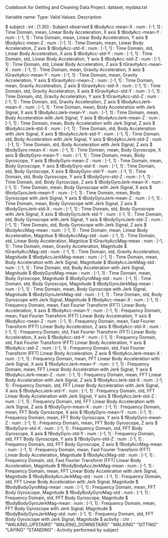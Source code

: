 
Codebook for Getting and Cleaning Data Project.
dataset, mydata.txt

Variable name: Type: Valid Values: Description

$ subject                 : int  : [1:30]  : Subject observed
$ tBodyAcc-mean-X         : num  : [-1, 1] : Time Domain, mean, Linear Body Acceleration, X axis
$ tBodyAcc-mean-Y         : num  : [-1, 1] : Time Domain, mean, Linear Body Acceleration, Y axis
$ tBodyAcc-mean-Z         : num  : [-1, 1] : Time Domain, mean, Linear Body Acceleration, Z axis
$ tBodyAcc-std-X          : num  : [-1, 1] : Time Domain, std,  Linear Body Acceleration, X axis
$ tBodyAcc-std-Y          : num  : [-1, 1] : Time Domain, std,  Linear Body Acceleration, Y axis
$ tBodyAcc-std-Z          : num  : [-1, 1] : Time Domain, std,  Linear Body Acceleration, Z axis
$ tGravityAcc-mean-X      : num  : [-1, 1] : Time Domain, mean, Gravity Acceleration, X axis
$ tGravityAcc-mean-Y      : num  : [-1, 1] : Time Domain, mean, Gravity Acceleration, Y axis
$ tGravityAcc-mean-Z      : num  : [-1, 1] : Time Domain, mean, Gravity Acceleration, Z axis
$ tGravityAcc-std-X       : num  : [-1, 1] : Time Domain, std,  Gravity Acceleration, X axis
$ tGravityAcc-std-Y       : num  : [-1, 1] : Time Domain, std,  Gravity Acceleration, Y axis
$ tGravityAcc-std-Z       : num  : [-1, 1] : Time Domain, std,  Gravity Acceleration, Z axis
$ tBodyAccJerk-mean-X     : num  : [-1, 1] : Time Domain, mean, Body Acceleration with Jerk Signal, X axis
$ tBodyAccJerk-mean-Y     : num  : [-1, 1] : Time Domain, mean, Body Acceleration with Jerk Signal, Y axis
$ tBodyAccJerk-mean-Z     : num  : [-1, 1] : Time Domain, mean, Body Acceleration with Jerk Signal, Z axis
$ tBodyAccJerk-std-X      : num  : [-1, 1] : Time Domain, std,  Body Acceleration with Jerk Signal, X axis
$ tBodyAccJerk-std-Y      : num  : [-1, 1] : Time Domain, std,  Body Acceleration with Jerk Signal, Y axis
$ tBodyAccJerk-std-Z      : num  : [-1, 1] : Time Domain, std,  Body Acceleration with Jerk Signal, Z axis
$ tBodyGyro-mean-X        : num  : [-1, 1] : Time Domain, mean, Body Gyroscope, X axis
$ tBodyGyro-mean-Y        : num  : [-1, 1] : Time Domain, mean, Body Gyroscope, Y axis
$ tBodyGyro-mean-Z        : num  : [-1, 1] : Time Domain, mean, Body Gyroscope, Y axis
$ tBodyGyro-std-X         : num  : [-1, 1] : Time Domain, std,  Body Gyroscope, X axis
$ tBodyGyro-std-Y         : num  : [-1, 1] : Time Domain, std,  Body Gyroscope, Y axis
$ tBodyGyro-std-Z         : num  : [-1, 1] : Time Domain, std,  Body Gyroscope, Z axis
$ tBodyGyroJerk-mean-X    : num  : [-1, 1] : Time Domain, mean, Body Gyroscope with Jerk Signal, X axis
$ tBodyGyroJerk-mean-Y    : num  : [-1, 1] : Time Domain, mean, Body Gyroscope with Jerk Signal, Y axis
$ tBodyGyroJerk-mean-Z    : num  : [-1, 1] : Time Domain, mean, Body Gyroscope with Jerk Signal, Z axis
$ tBodyGyroJerk-std-X     : num  : [-1, 1] : Time Domain, std,  Body Gyroscope with Jerk Signal, X axis
$ tBodyGyroJerk-std-Y     : num  : [-1, 1] : Time Domain, std,  Body Gyroscope with Jerk Signal, Y axis
$ tBodyGyroJerk-std-Z     : num  : [-1, 1] : Time Domain, std,  Body Gyroscope with Jerk Signal, Z axis
$ tBodyAccMag-mean        : num  : [-1, 1] : Time Domain, mean, Linear Body Acceleration, Magnitue
$ tBodyAccMag-std         : num  : [-1, 1] : Time Domain, std,  Linear Body Acceleration, Magnitue
$ tGravityAccMag-mean     : num  : [-1, 1] : Time Domain, mean, Gravity Acceleration, Magnitude
$ tGravityAccMag-std      : num  : [-1, 1] : Time Domain, std,  Gravity Acceleration, Magnitude
$ tBodyAccJerkMag-mean    : num  : [-1, 1] : Time Domain, mean, Body Acceleration with Jerk Signal, Magnitude
$ tBodyAccJerkMag-std     : num  : [-1, 1] : Time Domain, std,  Body Acceleration with Jerk Signal, Magnitude
$ tBodyGyroMag-mean       : num  : [-1, 1] : Time Domain, mean, Body Gyroscope, Magnitude
$ tBodyGyroMag-std        : num  : [-1, 1] : Time Domain, std,  Body Gyroscope, Magnitude
$ tBodyGyroJerkMag-mean   : num  : [-1, 1] : Time Domain, mean, Body Gyroscope with Jerk Signal, Magnitude
$ tBodyGyroJerkMag-std    : num  : [-1, 1] : Time Domain, std,  Body Gyroscope with Jerk Signal, Magnitude
$ fBodyAcc-mean-X         : num  : [-1, 1] : Frequency Domain, mean, Fast Fourier Transform (FFT) Linear Body Acceleration, X axis
$ fBodyAcc-mean-Y         : num  : [-1, 1] : Frequency Domain, mean, Fast Fourier Transform (FFT) Linear Body Acceleration, Y axis
$ fBodyAcc-mean-Z         : num  : [-1, 1] : Frequency Domain, mean, Fast Fourier Transform (FFT) Linear Body Acceleration, Z axis
$ fBodyAcc-std-X          : num  : [-1, 1] : Frequency Domain, std,  Fast Fourier Transform (FFT) Linear Body Acceleration, X axis
$ fBodyAcc-std-Y          : num  : [-1, 1] : Frequency Domain, std,  Fast Fourier Transform (FFT) Linear Body Acceleration, Y axis
$ fBodyAcc-std-Z          : num  : [-1, 1] : Frequency Domain, std,  Fast Fourier Transform (FFT) Linear Body Acceleration, Z axis
$ fBodyAccJerk-mean-X     : num  : [-1, 1] : Frequency Domain, mean, FFT Linear Body Acceleration with Jerk Signal, X axis
$ fBodyAccJerk-mean-Y     : num  : [-1, 1] : Frequency Domain, mean, FFT Linear Body Acceleration with Jerk Signal, Y axis
$ fBodyAccJerk-mean-Z     : num  : [-1, 1] : Frequency Domain, mean, FFT Linear Body Acceleration with Jerk Signal, Z axis
$ fBodyAccJerk-std-X      : num  : [-1, 1] : Frequency Domain, std,  FFT Linear Body Acceleration with Jerk Signal, X axis
$ fBodyAccJerk-std-Y      : num  : [-1, 1] : Frequency Domain, std,  FFT Linear Body Acceleration with Jerk Signal, Y axis
$ fBodyAccJerk-std-Z      : num  : [-1, 1] : Frequency Domain, std,  FFT Linear Body Acceleration with Jerk Signal, Z axis
$ fBodyGyro-mean-X        : num  : [-1, 1] : Frequency Domain, mean, FFT Body Gyroscope, X axis
$ fBodyGyro-mean-Y        : num  : [-1, 1] : Frequency Domain, mean, FFT Body Gyroscope, Y axis
$ fBodyGyro-mean-Z        : num  : [-1, 1] : Frequency Domain, mean, FFT Body Gyroscope, Z axis
$ fBodyGyro-std-X         : num  : [-1, 1] : Frequency Domain, std,  FFT Body Gyroscope, X axis
$ fBodyGyro-std-Y         : num  : [-1, 1] : Frequency Domain, std,  FFT Body Gyroscope, Y axis
$ fBodyGyro-std-Z         : num  : [-1, 1] : Frequency Domain, std,  FFT Body Gyroscope, Z axis
$ fBodyAccMag-mean        : num  : [-1, 1] : Frequency Domain, mean, Fast Fourier Transform (FFT) Linear Body Acceleration, Magnitude
$ fBodyAccMag-std         : num  : [-1, 1] : Frequency Domain, std,  Fast Fourier Transform (FFT) Linear Body Acceleration, Magnitude
$ fBodyBodyAccJerkMag-mean : num : [-1, 1] : Frequency Domain, mean, FFT Linear Body Acceleration with Jerk Signal, Magnitude
$ fBodyBodyAccJerkMag-std : num  : [-1, 1] : Frequency Domain, std,  FFT Linear Body Acceleration with Jerk Signal, Magnitude
$ fBodyBodyGyroMag-mean   : num  : [-1, 1] : Frequency Domain, mean,  FFT Body Gyroscope, Magnitude
$ fBodyBodyGyroMag-std    : num  : [-1, 1] : Frequency Domain, std,  FFT Body Gyroscope, Magnitude
$ fBodyBodyGyroJerkMag-mean : num  : [-1, 1] : Frequency Domain, mean,   FFT Body Gyroscope with Jerk Signal, Magnitude
$ fBodyBodyGyroJerkMag-std: num  : [-1, 1] : Frequency Domain, std,   FFT Body Gyroscope with Jerk Signal, Magnitude
$ activity                : chr  : "WALKING_UPSTAIRS" "WALKING_DOWNSTAIRS" "WALKING" "SITTING" "LAYING" "STANDING" : Activity performed by subject